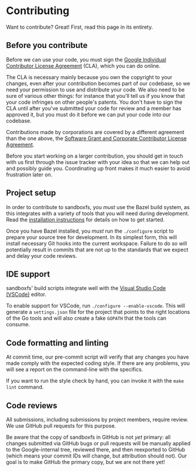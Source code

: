 # Contributing

Want to contribute?  Great!  First, read this page in its entirety.

## Before you contribute

Before we can use your code, you must sign the [Google Individual Contributor
License Agreement](https://cla.developers.google.com/about/google-individual)
(CLA), which you can do online.

The CLA is necessary mainly because you own the copyright to your changes, even
after your contribution becomes part of our codebase, so we need your
permission to use and distribute your code.  We also need to be sure of various
other things: for instance that you'll tell us if you know that your code
infringes on other people's patents.  You don't have to sign the CLA until
after you've submitted your code for review and a member has approved it, but
you must do it before we can put your code into our codebase.

Contributions made by corporations are covered by a different agreement than
the one above, the [Software Grant and Corporate Contributor License
Agreement](https://cla.developers.google.com/about/google-corporate).

Before you start working on a larger contribution, you should get in touch with
us first through the issue tracker with your idea so that we can help out and
possibly guide you.  Coordinating up front makes it much easier to avoid
frustration later on.

## Project setup

In order to contribute to sandboxfs, you *must* use the Bazel build system, as
this integrates with a variety of tools that you will need during development.
Read the [installation instructions](INSTALL.md) for details on how to get
started.

Once you have Bazel installed, you *must* run the `./configure` script to
prepare your source tree for development.  In its simplest form, this will
install necessary Git hooks into the current workspace.  Failure to do so will
potentially result in commits that are not up to the standards that we expect
and delay your code reviews.

## IDE support

sandboxfs' build scripts integrate well with the [Visual Studio Code
(VSCode)](https://code.visualstudio.com/) editor.

To enable support for VSCode, run `./configure --enable-vscode`.  This will
generate a `settings.json` file for the project that points to the right
locations of the Go tools and will also create a fake `GOPATH` that the tools
can consume.

## Code formatting and linting

At commit time, our pre-commit script will verify that any changes you have
made comply with the expected coding style.  If there are any problems, you
will see a report on the command-line with the specifics.

If you want to run the style check by hand, you can invoke it with the
`make lint` command.

## Code reviews

All submissions, including submissions by project members, require review.
We use GitHub pull requests for this purpose.

Be aware that the copy of sandboxfs in GitHub is not *yet* primary: all
changes submitted via GitHub bugs or pull requests will be manually applied
to the Google-internal tree, reviewed there, and then reexported to GitHub
(which means your commit IDs will change, but attribution should not).  Our
goal is to make GitHub the primary copy, but we are not there yet!
